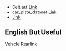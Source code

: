 <ul>
	<li>Ceit.aut <a href="https://ceit.aut.ac.ir/~keyvanrad/download/ML971/project/">Link</a></li>
	<li>car_plate_dataset <a href="https://github.com/SeyedHamidreza/car_plate_dataset">Link</a></li>
	<li><a href="https://hooshbox.ir/product-category/dataset/">Link</a></li>
</ul>

<h2>English But Useful</h2>

<p>Vehicle Rear<a href="https://github.com/icarofua/vehicle-rear">link</a></p>